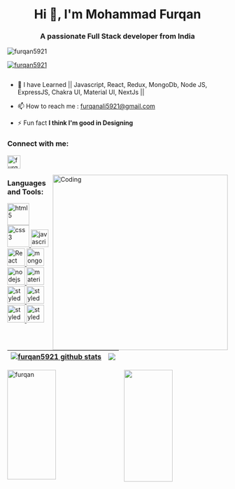 <h1 align="center">Hi 👋, I'm Mohammad Furqan</h1>
<h3 align="center">A passionate Full Stack developer from India</h3>

<p align="left"> <img src="https://komarev.com/ghpvc/?username=furqan5921&label=Profile%20views&color=0e75b6&style=flat" alt="furqan5921" /> </p>

<p align="left"> <a href="https://github.com/furqan5921/github-profile-trophy"><img src="https://github-profile-trophy.vercel.app/?username=furqan5921" alt="furqan5921" /></a> </p>

<p align="left"> <a href="https://twitter.com/" target="blank"><img src="https://img.shields.io/twitter/follow/?logo=twitter&style=for-the-badge" alt="" /></a> </p>

- 🌱 I have Learned || Javascript, React, Redux, MongoDb, Node JS, ExpressJS, Chakra UI, Material UI, NextJs ||
 
- 📫 How to reach me : furqanali5921@gmail.com

- ⚡ Fun fact **I think I'm good in Designing**

<h3 align="left">Connect with me:</h3>
<p align="left">
<a href="https://www.linkedin.com/in/furqan5921/" target="_blank"><img align="center" src="https://cdn.iconscout.com/icon/free/png-128/linkedin-162-498418.png" alt="furqan" height="30" width="30" /></a>
</p>
<img align="right" alt="Coding" width="400px" src="https://camo.githubusercontent.com/683e2187241c641430216c864ce93fc5a0e0dfb232c5a01d1c54b54d63aa8cb2/68747470733a2f2f63646e2e6472696262626c652e636f6d2f75736572732f313136323037372f73637265656e73686f74732f333834383931342f70726f6772616d6d65722e676966"/>

<h3 align="left">Languages and Tools:</h3>
<p align="left"> <a href="https://getbootstrap.com" target="_blank" rel="noreferrer"> 
<a href="https://www.w3.org/html/" target="_blank" rel="noreferrer"> <img src="https://cdn.svgporn.com/logos/html-5.svg" alt="html5" width="50" height="50"/> </a>
<a href="https://www.w3schools.com/css/" target="_blank" rel="noreferrer"> <img src="https://cdn.svgporn.com/logos/css-3.svg" alt="css3" width="50" height="50"/> </a>
<a href="https://developer.mozilla.org/en-US/docs/Web/JavaScript" target="_blank" rel="noreferrer"> <img src="https://cdn.svgporn.com/logos/javascript.svg" alt="javascript" width="40" height="40"/> </a> 
<a href= "https://reactjs.org/" target="_blank" rel="noreferrer"> <img src= "https://cdn.freebiesupply.com/logos/large/2x/react-1-logo-png-transparent.png" alt="React" width="40" height="40"/> </a> 
<a href="https://www.mongodb.com/" target="_blank" rel="noreferrer"> <img src="https://avatars.githubusercontent.com/u/45120?s=200&v=4" alt="mongodb" width="40" height="40"/> </a> 
<a href="https://nodejs.org" target="_blank" rel="noreferrer"> <img src="https://cdn.svgporn.com/logos/nodejs-icon.svg" alt="nodejs" width="40" height="40"/> </a> 
<a href="https://mui.com/"><img src="https://seeklogo.com/images/M/material-ui-logo-5BDCB9BA8F-seeklogo.com.png" alt="material UI" width="40" height="40"/> </a> 
<a href="https://styled-components.com" target="_blank" rel="styled"> <img src= "https://encrypted-tbn0.gstatic.com/images?q=tbn:ANd9GcQv9W8ZRdFAmlcYEBdkjR_pyX4CatA7C-sh-pUzMoU&s" alt="styled" width="40" height="40"/> </a>
<a href= "https://chakra-ui.com/" target="_blank" rel="styled"> <img src= "https://www.coffeeclass.io/logos/chakra-ui.png" alt="styled" width="40" height="40"/> </a>
<a href= "https://www.typescriptlang.org/" target="_blank" rel="styled"> <img src= "https://upload.wikimedia.org/wikipedia/commons/thumb/4/4c/Typescript_logo_2020.svg/512px-Typescript_logo_2020.svg.png" alt="styled" width="40" height="40"/> </a>
 <a href="https://styled-components.com" target="_blank" rel="styled"> <img src= "https://i.imgur.com/m8Zi7BQ.png" alt="styled" width="40" height="40"/> </a>
<!--  <a href="https://styled-components.com" target="_blank" rel="styled"> <img src= "https://styled-components.com/logo.png" alt="styled" width="40" height="40"/> </a>
 <a href="https://styled-components.com" target="_blank" rel="styled"> <img src= "https://styled-components.com/logo.png" alt="styled" width="40" height="40"/> </a>
 <a href="https://styled-components.com" target="_blank" rel="styled"> <img src= "https://styled-components.com/logo.png" alt="styled" width="40" height="40"/> </a> -->
</p>


| <a href="https://github.com/furqan5921/github-readme-stats"><img align="center" src= "https://github-readme-stats.vercel.app/api?username=furqan5921&show_icons=true&locale=en&theme=buefy&hide_border=true" alt="furqan5921 github stats" /></a> | <a href="https://github.com/furqan5921/github-readme-stats"><img align="center" src= "https://github-readme-stats.vercel.app/api/top-langs?username=furqan5921&show_icons=true&locale=en&layout=compact" /></a> |
| ------------- | ------------- |


<div>
  <img align="left" src="https://github-readme-streak-stats.herokuapp.com/?user=furqan5921&theme=radical" alt="furqan" height="250px" width="47%" />
  <img align="right" src="https://github-readme-stats.vercel.app/api?username=furqan5921&show_icons=true&theme=radical" alt-"furqan height="255px" width="47%"/>
<div>
